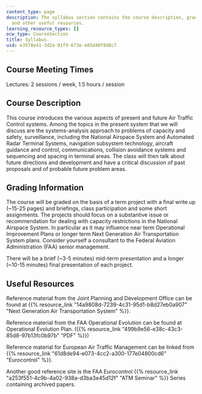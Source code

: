 ```yaml
---
content_type: page
description: The syllabus section contains the course description, grading information,
  and other useful resources.
learning_resource_types: []
ocw_type: CourseSection
title: Syllabus
uid: e3578e41-3d2a-91f9-673e-e85d40f8d8c7
---
```


Course Meeting Times
--------------------

Lectures: 2 sessions / week, 1.5 hours / session

Course Description
------------------

This course introduces the various aspects of present and future Air Traffic Control systems. Among the topics in the present system that we will discuss are the systems-analysis approach to problems of capacity and safety, surveillance, including the National Airspace System and Automated Radar Terminal Systems, navigation subsystem technology, aircraft guidance and control, communications, collision avoidance systems and sequencing and spacing in terminal areas. The class will then talk about future directions and development and have a critical discussion of past proposals and of probable future problem areas.

Grading Information
-------------------

The course will be graded on the basis of a term project with a final write up (~15-25 pages) and briefings, class participation and some short assignments. The projects should focus on a substantive issue or recommendation for dealing with capacity restrictions in the National Airspace System. In particular as it may influence near term Operational Improvement Plans or longer term Next Generation Air Transportation System plans. Consider yourself a consultant to the Federal Aviation Administration (FAA) senior management.

There will be a brief (~3-5 minutes) mid-term presentation and a longer (~10-15 minutes) final presentation of each project.

Useful Resources
----------------

Reference material from the Joint Planning and Development Office can be found at {{% resource_link "14a9808d-7239-4c31-95d1-b8d27eb0a907" "Next Generation Air Transportation System" %}}.

Reference material from the FAA Operational Evolution can be found at Operational Evolution Plan. ({{% resource_link "499b9e56-e38c-43c3-85d8-97b13fc0b97b" "PDF" %}})

Reference material for European Air Traffic Management can be linked from {{% resource_link "61d8de94-e073-4cc2-a300-177e04800cd6" "Eurocontrol" %}}.

Another good reference site is the FAA Eurocontrol {{% resource_link "a253f551-4c9b-4a02-938a-d3ba3e45d12f" "ATM Seminar" %}} Series containing archived papers.